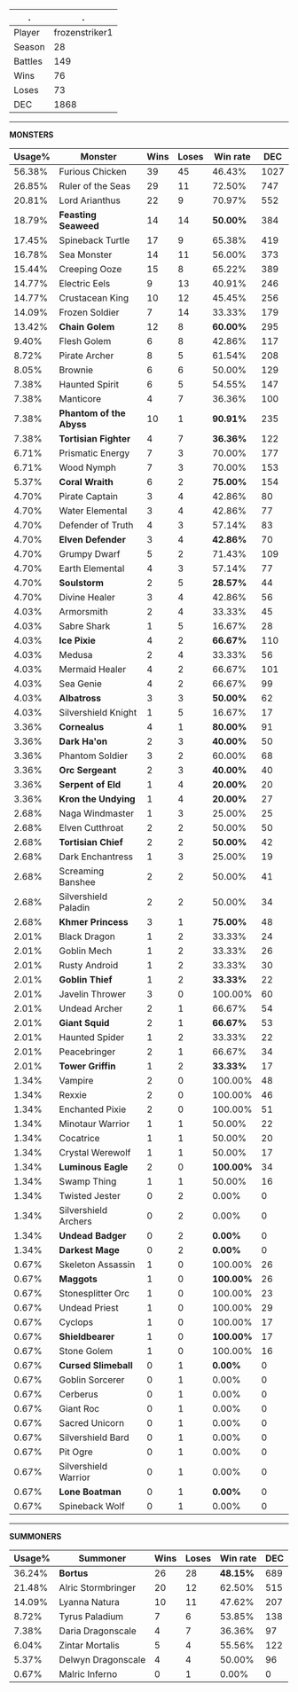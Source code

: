 .|.
|-|-
Player|frozenstriker1
Season|28
Battles|149
Wins|76
Loses|73
DEC|1868

---
**MONSTERS**

Usage%|Monster|Wins|Loses|Win rate|DEC|
-|-|-|-|-|-|
56.38%|Furious Chicken|39|45|46.43%|1027|
26.85%|Ruler of the Seas|29|11|72.50%|747|
20.81%|Lord Arianthus|22|9|70.97%|552|
18.79%|**Feasting Seaweed**|14|14|**50.00%**|384|
17.45%|Spineback Turtle|17|9|65.38%|419|
16.78%|Sea Monster|14|11|56.00%|373|
15.44%|Creeping Ooze|15|8|65.22%|389|
14.77%|Electric Eels|9|13|40.91%|246|
14.77%|Crustacean King|10|12|45.45%|256|
14.09%|Frozen Soldier|7|14|33.33%|179|
13.42%|**Chain Golem**|12|8|**60.00%**|295|
9.40%|Flesh Golem|6|8|42.86%|117|
8.72%|Pirate Archer|8|5|61.54%|208|
8.05%|Brownie|6|6|50.00%|129|
7.38%|Haunted Spirit|6|5|54.55%|147|
7.38%|Manticore|4|7|36.36%|100|
7.38%|**Phantom of the Abyss**|10|1|**90.91%**|235|
7.38%|**Tortisian Fighter**|4|7|**36.36%**|122|
6.71%|Prismatic Energy|7|3|70.00%|177|
6.71%|Wood Nymph|7|3|70.00%|153|
5.37%|**Coral Wraith**|6|2|**75.00%**|154|
4.70%|Pirate Captain|3|4|42.86%|80|
4.70%|Water Elemental|3|4|42.86%|77|
4.70%|Defender of Truth|4|3|57.14%|83|
4.70%|**Elven Defender**|3|4|**42.86%**|70|
4.70%|Grumpy Dwarf|5|2|71.43%|109|
4.70%|Earth Elemental|4|3|57.14%|77|
4.70%|**Soulstorm**|2|5|**28.57%**|44|
4.70%|Divine Healer|3|4|42.86%|56|
4.03%|Armorsmith|2|4|33.33%|45|
4.03%|Sabre Shark|1|5|16.67%|28|
4.03%|**Ice Pixie**|4|2|**66.67%**|110|
4.03%|Medusa|2|4|33.33%|56|
4.03%|Mermaid Healer|4|2|66.67%|101|
4.03%|Sea Genie|4|2|66.67%|99|
4.03%|**Albatross**|3|3|**50.00%**|62|
4.03%|Silvershield Knight|1|5|16.67%|17|
3.36%|**Cornealus**|4|1|**80.00%**|91|
3.36%|**Dark Ha'on**|2|3|**40.00%**|50|
3.36%|Phantom Soldier|3|2|60.00%|68|
3.36%|**Orc Sergeant**|2|3|**40.00%**|40|
3.36%|**Serpent of Eld**|1|4|**20.00%**|20|
3.36%|**Kron the Undying**|1|4|**20.00%**|27|
2.68%|Naga Windmaster|1|3|25.00%|25|
2.68%|Elven Cutthroat|2|2|50.00%|50|
2.68%|**Tortisian Chief**|2|2|**50.00%**|42|
2.68%|Dark Enchantress|1|3|25.00%|19|
2.68%|Screaming Banshee|2|2|50.00%|41|
2.68%|Silvershield Paladin|2|2|50.00%|34|
2.68%|**Khmer Princess**|3|1|**75.00%**|48|
2.01%|Black Dragon|1|2|33.33%|24|
2.01%|Goblin Mech|1|2|33.33%|26|
2.01%|Rusty Android|1|2|33.33%|30|
2.01%|**Goblin Thief**|1|2|**33.33%**|22|
2.01%|Javelin Thrower|3|0|100.00%|60|
2.01%|Undead Archer|2|1|66.67%|54|
2.01%|**Giant Squid**|2|1|**66.67%**|53|
2.01%|Haunted Spider|1|2|33.33%|22|
2.01%|Peacebringer|2|1|66.67%|34|
2.01%|**Tower Griffin**|1|2|**33.33%**|17|
1.34%|Vampire|2|0|100.00%|48|
1.34%|Rexxie|2|0|100.00%|46|
1.34%|Enchanted Pixie|2|0|100.00%|51|
1.34%|Minotaur Warrior|1|1|50.00%|22|
1.34%|Cocatrice|1|1|50.00%|20|
1.34%|Crystal Werewolf|1|1|50.00%|17|
1.34%|**Luminous Eagle**|2|0|**100.00%**|34|
1.34%|Swamp Thing|1|1|50.00%|16|
1.34%|Twisted Jester|0|2|0.00%|0|
1.34%|Silvershield Archers|0|2|0.00%|0|
1.34%|**Undead Badger**|0|2|**0.00%**|0|
1.34%|**Darkest Mage**|0|2|**0.00%**|0|
0.67%|Skeleton Assassin|1|0|100.00%|26|
0.67%|**Maggots**|1|0|**100.00%**|26|
0.67%|Stonesplitter Orc|1|0|100.00%|23|
0.67%|Undead Priest|1|0|100.00%|29|
0.67%|Cyclops|1|0|100.00%|17|
0.67%|**Shieldbearer**|1|0|**100.00%**|17|
0.67%|Stone Golem|1|0|100.00%|16|
0.67%|**Cursed Slimeball**|0|1|**0.00%**|0|
0.67%|Goblin Sorcerer|0|1|0.00%|0|
0.67%|Cerberus|0|1|0.00%|0|
0.67%|Giant Roc|0|1|0.00%|0|
0.67%|Sacred Unicorn|0|1|0.00%|0|
0.67%|Silvershield Bard|0|1|0.00%|0|
0.67%|Pit Ogre|0|1|0.00%|0|
0.67%|Silvershield Warrior|0|1|0.00%|0|
0.67%|**Lone Boatman**|0|1|**0.00%**|0|
0.67%|Spineback Wolf|0|1|0.00%|0|

---
**SUMMONERS**

Usage%|Summoner|Wins|Loses|Win rate|DEC|
-|-|-|-|-|-|
36.24%|**Bortus**|26|28|**48.15%**|689|
21.48%|Alric Stormbringer|20|12|62.50%|515|
14.09%|Lyanna Natura|10|11|47.62%|207|
8.72%|Tyrus Paladium|7|6|53.85%|138|
7.38%|Daria Dragonscale|4|7|36.36%|97|
6.04%|Zintar Mortalis|5|4|55.56%|122|
5.37%|Delwyn Dragonscale|4|4|50.00%|96|
0.67%|Malric Inferno|0|1|0.00%|0|
